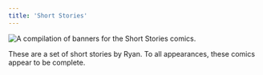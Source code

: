 ```yaml
---
title: 'Short Stories'
---
```


![A compilation of banners for the Short Stories comics.](images/short-stories/shorttitle.jpg)

These are a set of short stories by Ryan. To all appearances, these comics appear to be complete.
